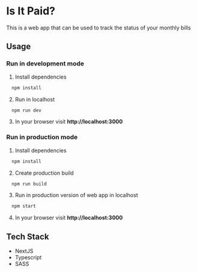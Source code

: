 # Is It Paid?

This is a web app that can be used to track the status of your monthly bills

## Usage

### Run in development mode

1. Install dependencies
```bash
  npm install
```

2. Run in localhost
```bash
  npm run dev
```

3. In your browser visit **http://localhost:3000**

### Run in production mode

1. Install dependencies
```bash
  npm install
```

2. Create production build
```bash
  npm run build
```

3. Run in production version of web app in localhost
```bash
  npm start
```

4. In your browser visit **http://localhost:3000**

## Tech Stack

- NextJS
- Typescript
- SASS